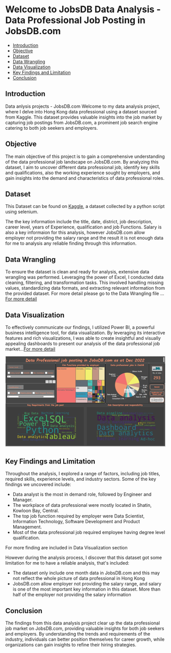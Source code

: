 # Welcome to JobsDB Data Analysis - Data Professional Job Posting in JobsDB.com
- [Introduction](https://github.com/24billys/JobsDB-data-anlysis/tree/main#introduction)
- [Objective](https://github.com/24billys/JobsDB-data-anlysis/tree/main#objective)
- [Dataset](https://github.com/24billys/JobsDB-data-anlysis/tree/main#dataset)
- [Data Wrangling](https://github.com/24billys/JobsDB-data-anlysis/tree/main#data-wrangling)
- [Data Visualization](https://github.com/24billys/JobsDB-data-anlysis/tree/main#data-visualization)
- [Key Findings and Limitation](https://github.com/24billys/JobsDB-data-anlysis/tree/main#key-findings-and-limitation)
- [Conclusion](https://github.com/24billys/JobsDB-data-anlysis/tree/main#conclusion)
## Introduction
Data anlysis projects - JobsDB.com 
Welcome to my data analysis project, where I delve into Hong Kong data professional using a dataset sourced from Kaggle.
This dataset provides valuable insights into the job market by capturing job postings from JobsDB.com,
a prominent job search engine catering to both job seekers and employers.

## Objective
The main objective of this project is to gain a comprehensive understanding of the data professional job landscape on JobsDB.com.
By analyzing this dataset, I aim to uncover different data professional job, identify key skills and qualifications, also the working experience sought by employers,
and gain insights into the demand and characteristics of data professional roles.

## Dataset
This Dataset can be found on [Kaggle](https://www.kaggle.com/datasets/asterfung/ds-obsdbhk), a dataset collected by a python script using selenium.

The the key information include the title, date, district, job description, career level, years of Experience, qualification and job Functions. Salary is also a key informaion
for this analysis, however JobsDB.com allow employer not providing the salary range and the result it is not enough data for me to analysis any reliable finding through this information.

## Data Wrangling
To ensure the dataset is clean and ready for analysis, extensive data wrangling was performed. Leveraging the power of Excel, I conducted data cleaning, filtering, and transformation tasks. This involved handling missing values, standardizing data formats, and extracting relevant information from the provided dataset. For more detail please go to the Data Wrangling file ... [For more detail](https://github.com/24billys/JobsDB-data-anlysis/tree/main/Excel%20%26%20powerBI%20project/Data%20Wrangling%20(Excel)#data-wrangling-using-excel)

## Data Visualization
To effectively communicate our findings, I utilized Power BI, a powerful business intelligence tool, for data visualization. By leveraging its interactive features and rich visualizations, I was able to create insightful and visually appealing dashboards to present our analysis of the data professional job market...[For more detail](https://github.com/24billys/JobsDB-data-anlysis/tree/main/Excel%20%26%20powerBI%20project/Data%20Visiualization%20(PowerBI))


![Jobreqquirement](https://github.com/24billys/JobsDB-data-anlysis/blob/main/Job%20Requirement.PNG)

## Key Findings and Limitation
Throughout the analysis, I explored a range of factors, including job titles, required skills, experience levels, and industry sectors. Some of the key findings we uncovered include:

- Data analyst is the most in demand role, followed by Engineer and Manager.
- The workplace of data professional were mostly located in Shatin, Kowloon Bay, Central.
- The top job function required by employer were Data Scientist, Information Technology, Software Development and Product Management.
- Most of the data professional job required employee having degree level qualification.

For more finding are included in Data Visualization section

However during the analysis process, I discover that this dataset got some limitation for me to have a reliable analysis, that's included:
- The dataset only include one month data in JobsDB.com and this may not reflect the whole picture of data professional in Hong Kong
- JobsDB.com allow employer not providing the salary range, and salary is one of the most important key information in this dataset. More than half of the employer not providing the salary information

## Conclusion
The findings from this data analysis project clear up the data professional job market on JobsDB.com, providing valuable insights for both job seekers and employers. By understanding the trends and requirements of the industry, individuals can better position themselves for career growth, while organizations can gain insights to refine their hiring strategies.
